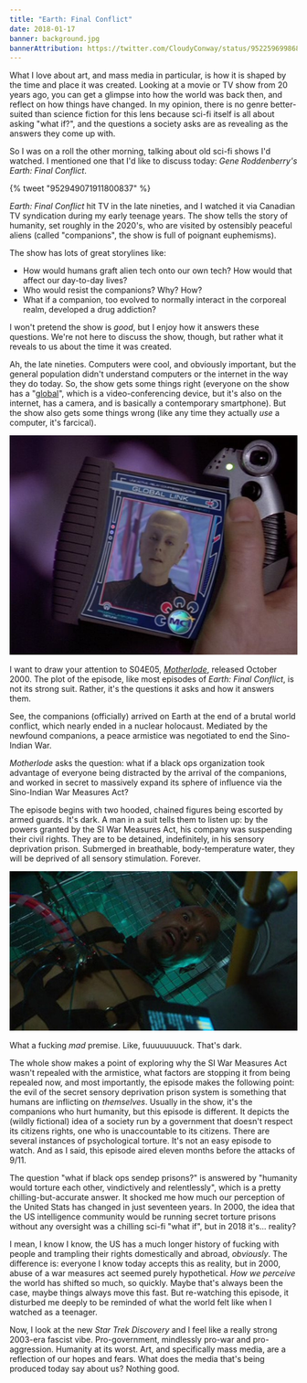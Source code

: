 ```yaml
---
title: "Earth: Final Conflict"
date: 2018-01-17
banner: background.jpg
bannerAttribution: https://twitter.com/CloudyConway/status/952259699868667905
---
```


What I love about art, and mass media in particular, is how it is shaped by the time and place it was created. Looking at a movie or TV show from 20 years ago, you can get a glimpse into how the world was back then, and reflect on how things have changed. In my opinion, there is no genre better-suited than science fiction for this lens because sci-fi itself is all about asking "what if?", and the questions a society asks are as revealing as the answers they come up with.

So I was on a roll the other morning, talking about old sci-fi shows I'd watched. I mentioned one that I'd like to discuss today: _Gene Roddenberry's Earth: Final Conflict_.

{% tweet "952949071911800837" %}

_Earth: Final Conflict_ hit TV in the late nineties, and I watched it via Canadian TV syndication during my early teenage years. The show tells the story of humanity, set roughly in the 2020's, who are visited by ostensibly peaceful aliens (called "companions", the show is full of poignant euphemisms).

The show has lots of great storylines like:

- How would humans graft alien tech onto our own tech? How would that affect our day-to-day lives?
- Who would resist the companions? Why? How?
- What if a companion, too evolved to normally interact in the corporeal realm, developed a drug addiction?

I won't pretend the show is _good_, but I enjoy how it answers these questions. We're not here to discuss the show, though, but rather what it reveals to us about the time it was created.

Ah, the late nineties. Computers were cool, and obviously important, but the general population didn't understand computers or the internet in the way they do today. So, the show gets some things right (everyone on the show has a "[global][]", which is a video-conferencing device, but it's also on the internet, has a camera, and is basically a contemporary smartphone). But the show also gets some things wrong (like any time they actually _use_ a computer, it's farcical).

![A global, a communication device on the show](global.jpg)

I want to draw your attention to S04E05, [_Motherlode_][ep], released October 2000. The plot of the episode, like most episodes of _Earth: Final Conflict_, is not its strong suit. Rather, it's the questions it asks and how it answers them.

See, the companions (officially) arrived on Earth at the end of a brutal world conflict, which nearly ended in a nuclear holocaust. Mediated by the newfound companions, a peace armistice was negotiated to end the Sino-Indian War.

_Motherlode_ asks the question: what if a black ops organization took advantage of everyone being distracted by the arrival of the companions, and worked in secret to massively expand its sphere of influence via the Sino-Indian War Measures Act?

The episode begins with two hooded, chained figures being escorted by armed guards. It's dark. A man in a suit tells them to listen up: by the powers granted by the SI War Measures Act, his company was suspending their civil rights. They are to be detained, indefinitely, in his sensory deprivation prison. Submerged in breathable, body-temperature water, they will be deprived of all sensory stimulation. Forever.

![A character we know about to be lowered into a sensory deprivation prison tank](sendep.jpg)

What a fucking _mad_ premise. Like, fuuuuuuuuck. That's dark.

The whole show makes a point of exploring why the SI War Measures Act wasn't repealed with the armistice, what factors are stopping it from being repealed now, and most importantly, the episode makes the following point: the evil of the secret sensory deprivation prison system is something that humans are inflicting on _themselves_. Usually in the show, it's the companions who hurt humanity, but this episode is different. It depicts the (wildly fictional) idea of a society run by a government that doesn't respect its citizens rights, one who is unaccountable to its citizens. There are several instances of psychological torture. It's not an easy episode to watch. And as I said, this episode aired eleven months before the attacks of 9/11.

The question "what if black ops sendep prisons?" is answered by "humanity would torture each other, vindictively and relentlessly", which is a pretty chilling-but-accurate answer. It shocked me how much our perception of the United Stats has changed in just seventeen years. In 2000, the idea that the US intelligence community would be running secret torture prisons without any oversight was a chilling sci-fi "what if", but in 2018 it's... reality?

I mean, I know I know, the US has a much longer history of fucking with people and trampling their rights domestically and abroad, _obviously_. The difference is: everyone I know today accepts this as reality, but in 2000, abuse of a war measures act seemed purely hypothetical. _How we perceive_ the world has shifted so much, so quickly. Maybe that's always been the case, maybe things always move this fast. But re-watching this episode, it disturbed me deeply to be reminded of what the world felt like when I watched as a teenager.

Now, I look at the new _Star Trek Discovery_ and I feel like a really strong 2003-era fascist vibe. Pro-government, mindlessly pro-war and pro-aggression. Humanity at its worst. Art, and specifically mass media, are a reflection of our hopes and fears. What does the media that's being produced today say about us? Nothing good.

[ep]: http://www.imdb.com/title/tt0568689/
[global]: http://earthfinalconflict.wikia.com/wiki/Global

